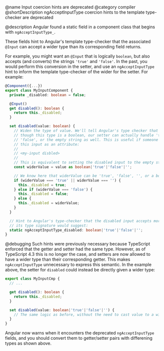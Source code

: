 @name Input coercion hints are deprecated
@category compiler
@shortDescription ngAcceptInputType coercion hints to the template type-checker are deprecated

@description
Angular found a static field in a component class that begins with `ngAcceptInputType_`.

These fields hint to Angular's template type-checker that the associated `@Input` can accept a wider type than its corresponding field returns.

For example, you might want an `@Input` that is logically `boolean`, but also accepts (and converts) the strings `'true'` and `'false'`. In the past, you would perform this conversion in the setter, and use an `ngAcceptInputType` hint to inform the template type-checker of the wider for the setter. For example:

```typescript
@Component({...})
export class MyInputComponent {
  private _disabled: boolean = false;

  @Input()
  get disabled(): boolean {
    return this._disabled;
  }

  set disabled(value: boolean) {
    // Widen the type of value. We'll tell Angular's type checker that even
    // though this type is a boolean, our setter can actually handle 'true',
    // 'false', or the empty string as well. This is useful if someone binds
    // this input as an attribute:
    //
    // <my-input disbled>
    //
    // This is equivalent to setting the disabled input to the empty string.
    const widerValue = value as boolean|'true'|'false'|'';

    // We know here that widerValue can be 'true', 'false', '', or a boolean.
    if (widerValue === 'true' || widerValue === '') {
      this._disabled = true;
    } else if (widerValue === 'false') {
      this._disabled = false;
    } else {
      this._disabled = widerValue;
    }
  }

  // Hint to Angular's type-checker that the disabled input accepts more than
  // its type signature would suggest:
  static ngAcceptInputType_disabled: boolean|'true'|'false'|'';
}
```

@debugging
Such hints were previously necessary because TypeScript enforced that the getter and setter had the same type. However, as of TypeScript 4.3 this is no longer the case, and setters are now allowed to have a wider type than their corresponding getter. This makes `ngAcceptInputType` unnecessary to express this semantic. In the example above, the setter for `disabled` could instead be directly given a wider type:

```typescript
export class MyInputCmp {
  // ...

  get disabled(): boolean {
    return this._disabled;
  }

  set disabled(value: boolean|'true'|'false'|'') {
    // The same logic as before, without the need to cast value to a wider type.
  }
}
```

Angular now warns when it encounters the deprecated `ngAcceptInputType` fields, and you should convert them to getter/setter pairs with differening types as shown above.

